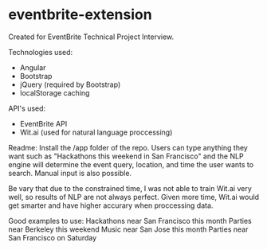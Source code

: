 # eventbrite-extension

Created for EventBrite Technical Project Interview.

Technologies used:
* Angular
* Bootstrap
* jQuery (required by Bootstrap)
* localStorage caching

API's used:
* EventBrite API
* Wit.ai (used for natural language proccessing)

Readme:
Install the /app folder of the repo. Users can type anything they want such as "Hackathons this weekend in San Francisco" and the NLP engine will 
determine the event query, location, and time the user wants to search. Manual input is also possible.

Be vary that due to the constrained time, I was not able to train Wit.ai very well, so results of NLP are not always perfect. Given more time, 
Wit.ai would get smarter and have higher accurary when proccessing data. 

Good examples to use:
Hackathons near San Francisco this month
Parties near Berkeley this weekend
Music near San Jose this month
Parties near San Francisco on Saturday



